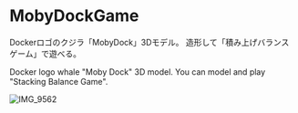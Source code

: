 # MobyDockGame
Dockerロゴのクジラ「MobyDock」3Dモデル。
造形して「積み上げバランスゲーム」で遊べる。

Docker logo whale "Moby Dock" 3D model.
You can model and play "Stacking Balance Game".

![IMG_9562](https://user-images.githubusercontent.com/30834673/81463296-7f79f180-91f3-11ea-8627-7fc10bcd719a.jpg)
